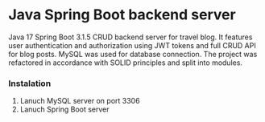 # Java Spring Boot backend server
Java 17 Spring Boot 3.1.5 CRUD backend server for travel blog. It features user authentication and authorization using JWT tokens and full CRUD API for blog posts. MySQL was used for database connection. The project was refactored in accordance with SOLID principles and split into modules.

### Instalation
1. Lanuch MySQL server on port 3306
2. Lanuch Spring Boot server
